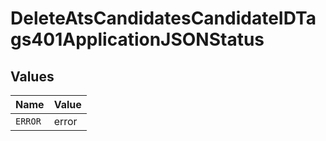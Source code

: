 # DeleteAtsCandidatesCandidateIDTags401ApplicationJSONStatus


## Values

| Name    | Value   |
| ------- | ------- |
| `ERROR` | error   |
